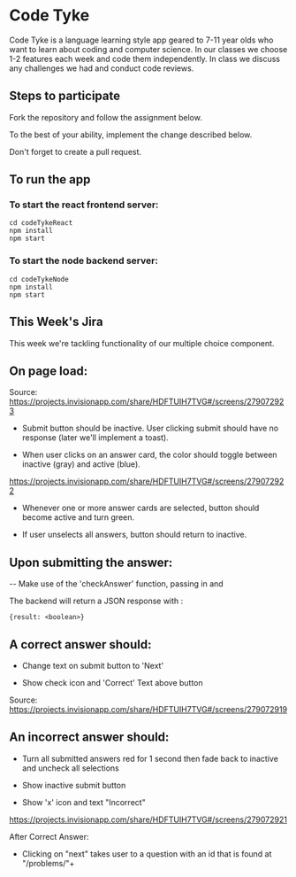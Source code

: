 # Code Tyke

Code Tyke is a language learning style app geared to 7-11 year olds who want to
learn about coding and computer science. In our classes we choose 1-2 features
each week and code them independently. In class we discuss any challenges we had
and conduct code reviews.

## Steps to participate

Fork the repository and follow the assignment below.

To the best of your ability, implement the change described below.

Don't forget to create a pull request.

## To run the app

### To start the react frontend server:
```
cd codeTykeReact
npm install
npm start
```
### To start the node backend server:
```
cd codeTykeNode
npm install
npm start
```

## This Week's Jira

This week we're tackling functionality of our multiple choice component. 

## On page load: 

Source: https://projects.invisionapp.com/share/HDFTUIH7TVG#/screens/279072923

- Submit button should be inactive. User clicking submit should have no response (later we'll implement a toast). 

- When user clicks on an answer card, the color should toggle between inactive (gray) and active (blue). 

https://projects.invisionapp.com/share/HDFTUIH7TVG#/screens/279072922

- Whenever one or more answer cards are selected, button should become active and turn green. 

- If user unselects all answers, button should return to inactive. 

## Upon submitting the answer:

-- Make use of the 'checkAnswer' function, passing in <questionId> and <checkboxStatus>
  
The backend will return a JSON response with :
```
{result: <boolean>}
```
## A correct answer should:

- Change text on submit button to 'Next'

- Show check icon and 'Correct' Text above button 

Source: https://projects.invisionapp.com/share/HDFTUIH7TVG#/screens/279072919


## An incorrect answer should: 

- Turn all submitted answers red for 1 second then fade back to inactive and uncheck all selections

- Show inactive submit button

- Show 'x' icon and text "Incorrect"

https://projects.invisionapp.com/share/HDFTUIH7TVG#/screens/279072921

After Correct Answer:

- Clicking on "next" takes user to a question with an id that is found at "/problems/"+ <nextQuestionId>
